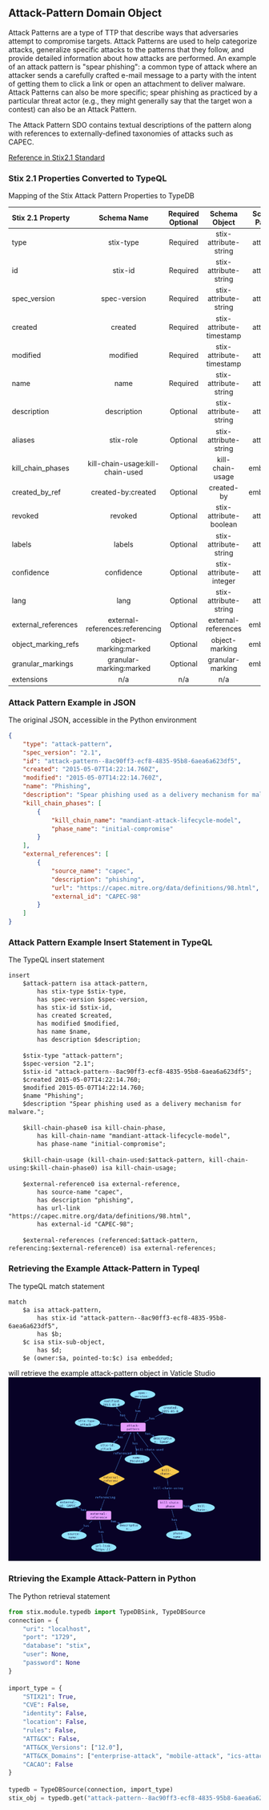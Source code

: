 ## Attack-Pattern Domain Object

Attack Patterns are a type of TTP that describe ways that adversaries attempt to compromise targets. Attack Patterns are used to help categorize attacks, generalize specific attacks to the patterns that they follow, and provide detailed information about how attacks are performed. An example of an attack pattern is "spear phishing": a common type of attack where an attacker sends a carefully crafted e-mail message to a party with the intent of getting them to click a link or open an attachment to deliver malware. Attack Patterns can also be more specific; spear phishing as practiced by a particular threat actor (e.g., they might generally say that the target won a contest) can also be an Attack Pattern. 

The Attack Pattern SDO contains textual descriptions of the pattern along with references to externally-defined taxonomies of attacks such as CAPEC. 

[Reference in Stix2.1 Standard](https://docs.oasis-open.org/cti/stix/v2.1/os/stix-v2.1-os.html#_axjijf603msy) 


### Stix 2.1 Properties Converted to TypeQL
Mapping of the Stix Attack Pattern Properties to TypeDB

| Stix 2.1 Property   |           Schema Name            | Required  Optional |      Schema Object       | Schema Parent |
|:--------------------|:--------------------------------:|:------------------:|:------------------------:|:-------------:|
| type                |            stix-type             |      Required      |  stix-attribute-string   |   attribute   |
| id                  |             stix-id              |      Required      |  stix-attribute-string   |   attribute   |
| spec_version        |           spec-version           |      Required      |  stix-attribute-string   |   attribute   |
| created             |             created              |      Required      | stix-attribute-timestamp |   attribute   |
| modified            |             modified             |      Required      | stix-attribute-timestamp |   attribute   |
| name                |               name               |      Required      |  stix-attribute-string   |   attribute   |
| description         |           description            |      Optional      |  stix-attribute-string   |   attribute   |
| aliases             |            stix-role             |      Optional      |  stix-attribute-string   |   attribute   |
| kill_chain_phases   | kill-chain-usage:kill-chain-used |      Optional      |     kill-chain-usage     |   embedded    |
| created_by_ref      |        created-by:created        |      Optional      |        created-by        |   embedded    |
| revoked             |             revoked              |      Optional      |  stix-attribute-boolean  |   attribute   |
| labels              |              labels              |      Optional      |  stix-attribute-string   |   attribute   |
| confidence          |            confidence            |      Optional      |  stix-attribute-integer  |   attribute   |
| lang                |               lang               |      Optional      |  stix-attribute-string   |   attribute   |
| external_references | external-references:referencing  |      Optional      |   external-references    |   embedded    |
| object_marking_refs |      object-marking:marked       |      Optional      |      object-marking      |   embedded    |
| granular_markings   |     granular-marking:marked      |      Optional      |     granular-marking     |   embedded    |
| extensions          |               n/a                |        n/a         |           n/a            |      n/a      |


### Attack Pattern Example in JSON
The original JSON, accessible in the Python environment

```json
{
    "type": "attack-pattern",
    "spec_version": "2.1",
    "id": "attack-pattern--8ac90ff3-ecf8-4835-95b8-6aea6a623df5",
    "created": "2015-05-07T14:22:14.760Z",
    "modified": "2015-05-07T14:22:14.760Z",
    "name": "Phishing",
    "description": "Spear phishing used as a delivery mechanism for malware.",
    "kill_chain_phases": [
        {
            "kill_chain_name": "mandiant-attack-lifecycle-model",
            "phase_name": "initial-compromise"
        }
    ],
    "external_references": [
        {
            "source_name": "capec",
            "description": "phishing",
            "url": "https://capec.mitre.org/data/definitions/98.html",
            "external_id": "CAPEC-98"
        }
    ]
}
```

### Attack Pattern Example Insert Statement in TypeQL
The TypeQL insert statement

```typeql
insert 
    $attack-pattern isa attack-pattern,
        has stix-type $stix-type,
        has spec-version $spec-version,
        has stix-id $stix-id,
        has created $created,
        has modified $modified,
        has name $name,
        has description $description;
    
    $stix-type "attack-pattern";
    $spec-version "2.1";
    $stix-id "attack-pattern--8ac90ff3-ecf8-4835-95b8-6aea6a623df5";
    $created 2015-05-07T14:22:14.760;
    $modified 2015-05-07T14:22:14.760;
    $name "Phishing";
    $description "Spear phishing used as a delivery mechanism for malware.";
    
    $kill-chain-phase0 isa kill-chain-phase,
        has kill-chain-name "mandiant-attack-lifecycle-model",
        has phase-name "initial-compromise";
    
    $kill-chain-usage (kill-chain-used:$attack-pattern, kill-chain-using:$kill-chain-phase0) isa kill-chain-usage;
    
    $external-reference0 isa external-reference,
        has source-name "capec",
        has description "phishing",
        has url-link "https://capec.mitre.org/data/definitions/98.html",
        has external-id "CAPEC-98";
    
    $external-references (referenced:$attack-pattern, referencing:$external-reference0) isa external-references;
```


### Retrieving the Example Attack-Pattern in Typeql
The typeQL match statement

```typeql
match
    $a isa attack-pattern,
        has stix-id "attack-pattern--8ac90ff3-ecf8-4835-95b8-6aea6a623df5",
        has $b;
    $c isa stix-sub-object,
        has $d;
    $e (owner:$a, pointed-to:$c) isa embedded;
```

will retrieve the example attack-pattern object in Vaticle Studio
![Attack Pattern Example](img/attack-pattern.png)


### Rtrieving the Example Attack-Pattern in Python
The Python retrieval statement

```python
from stix.module.typedb import TypeDBSink, TypeDBSource
connection = {
    "uri": "localhost",
    "port": "1729",
    "database": "stix",
    "user": None,
    "password": None
}

import_type = {
    "STIX21": True,
    "CVE": False,
    "identity": False,
    "location": False,
    "rules": False,
    "ATT&CK": False,
    "ATT&CK_Versions": ["12.0"],
    "ATT&CK_Domains": ["enterprise-attack", "mobile-attack", "ics-attack"],
    "CACAO": False
}

typedb = TypeDBSource(connection, import_type)
stix_obj = typedb.get("attack-pattern--8ac90ff3-ecf8-4835-95b8-6aea6a623df5")

```


